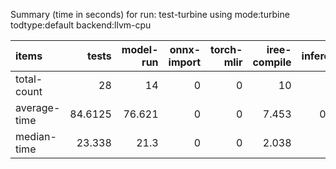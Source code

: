 Summary (time in seconds) for run: test-turbine using mode:turbine todtype:default backend:llvm-cpu

| items        |   tests |   model-run |   onnx-import |   torch-mlir |   iree-compile |   inference |
|:-------------|--------:|------------:|--------------:|-------------:|---------------:|------------:|
| total-count  | 28      |      14     |             0 |            0 |         10     |       9     |
| average-time | 84.6125 |      76.621 |             0 |            0 |          7.453 |       0.538 |
| median-time  | 23.338  |      21.3   |             0 |            0 |          2.038 |       0     |
